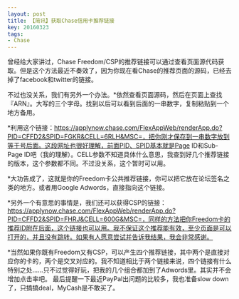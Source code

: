 ```yaml
---
layout: post
title: 【简讯】获取Chase信用卡推荐链接
key: 20160323
tags:
- Chase
---
```


曾经给大家讲过，Chase Freedom/CSP的推荐链接可以通过查看页面源代码获取。但是这个方法最近不奏效了，因为你现在看Chase的推荐页面的源码，已经去掉了facebook和twitter的链接。

不过也没关系，我们有另外一个办法。*依然查看页面源码，然后在页面上查找『ARN』。大写的三个字母。找到以后可以看到后面的一串数字，复制粘贴到一个地方备用。

	
*利用这个链接：https://applynow.chase.com/FlexAppWeb/renderApp.do?PID=CFFD2&SPID=FGKR&CELL=6RLH&MSC=，把你刚才保存到一串数字放到等于号后面。这段网址也很好理解，前面PID、SPID基本就是Page ID和Sub-Page ID吧（我的理解）。CELL参数不知道具体什么意思，我查到好几个推荐链接的版本，这个参数都不同。不过没关系，这个暂时可以用。

	
*大功告成了，这就是你的Freedom卡公共推荐链接，你可以把它放在论坛签名之类的地方。或者用Google Adwords，直接指向这个链接。

	
*另外一个有意思的事情是，我们还可以获得CSP的链接：https://applynow.chase.com/FlexAppWeb/renderApp.do?PID=CFFD2&SPID=FHRJ&CELL=600G&MSC=，同样的方法把你Freedom卡的推荐ID附在后面，这个链接也可以用。我不保证这个推荐能有效，至少页面是可以打开的，并且没有跳转。如果有人愿意尝试并告诉我结果，我会非常感谢。

	
*当然如果你既有Freedom又有CSP，可以产生四个推荐链接，其中两个是直接对应你的卡的，两个是交叉对应的。我不知道相比于两个链接来说，四个链接有什么特别之处……只不过觉得好玩，把我的几个组合都加到了Adwords里。其实并不会增加点击率吧。
最后提醒一下最近PayPal出问题的比较多，我也准备slow down了，只搞搞deal，MyCash是不敢买了。
